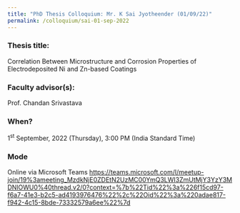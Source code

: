 ```yaml
---
title: "PhD Thesis Colloquium: Mr. K Sai Jyotheender (01/09/22)"
permalink: /colloquium/sai-01-sep-2022
---
```

### Thesis title:
Correlation Between Microstructure and Corrosion Properties of Electrodeposited Ni and Zn-based Coatings

### Faculty advisor(s):
Prof. Chandan Srivastava 

### When?
1<sup>st</sup> September, 2022 (Thursday), 3:00 PM (India Standard Time)

### Mode
Online via Microsoft Teams
https://teams.microsoft.com/l/meetup-join/19%3ameeting_MzdkNjE0ZDEtN2UzMC00YmQ3LWI3ZmUtMjY3YzY3MDNlOWU0%40thread.v2/0?context=%7b%22Tid%22%3a%226f15cd97-f6a7-41e3-b2c5-ad4193976476%22%2c%22Oid%22%3a%220adae817-f942-4c15-8bde-73332579a6ee%22%7d